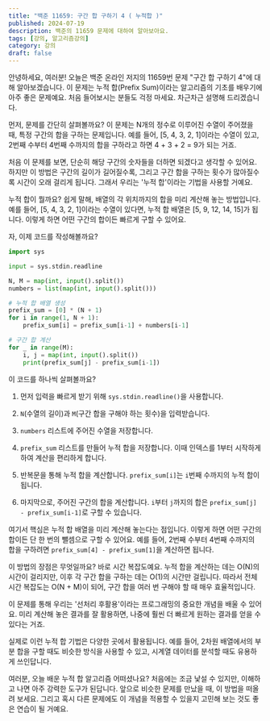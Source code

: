 ```yaml
---
title: "백준 11659: 구간 합 구하기 4 ( 누적합 )"
published: 2024-07-19
description: 백준의 11659 문제에 대하여 알아보아요.
tags: [강의, 알고리즘강의]
category: 강의
draft: false
---
```


안녕하세요, 여러분! 오늘은 백준 온라인 저지의 11659번 문제 "구간 합 구하기 4"에 대해 알아보겠습니다. 이 문제는 누적 합(Prefix Sum)이라는 알고리즘의 기초를 배우기에 아주 좋은 문제예요. 처음 들어보시는 분들도 걱정 마세요. 차근차근 설명해 드리겠습니다.

먼저, 문제를 간단히 살펴볼까요? 이 문제는 N개의 정수로 이루어진 수열이 주어졌을 때, 특정 구간의 합을 구하는 문제입니다. 예를 들어, [5, 4, 3, 2, 1]이라는 수열이 있고, 2번째 수부터 4번째 수까지의 합을 구하라고 하면 4 + 3 + 2 = 9가 되는 거죠.

처음 이 문제를 보면, 단순히 해당 구간의 숫자들을 더하면 되겠다고 생각할 수 있어요. 하지만 이 방법은 구간의 길이가 길어질수록, 그리고 구간 합을 구하는 횟수가 많아질수록 시간이 오래 걸리게 됩니다. 그래서 우리는 '누적 합'이라는 기법을 사용할 거예요.

누적 합이 뭘까요? 쉽게 말해, 배열의 각 위치까지의 합을 미리 계산해 놓는 방법입니다. 예를 들어, [5, 4, 3, 2, 1]이라는 수열이 있다면, 누적 합 배열은 [5, 9, 12, 14, 15]가 됩니다. 이렇게 하면 어떤 구간의 합이든 빠르게 구할 수 있어요.

자, 이제 코드를 작성해볼까요?

```python
import sys

input = sys.stdin.readline

N, M = map(int, input().split())
numbers = list(map(int, input().split()))

# 누적 합 배열 생성
prefix_sum = [0] * (N + 1)
for i in range(1, N + 1):
    prefix_sum[i] = prefix_sum[i-1] + numbers[i-1]

# 구간 합 계산
for _ in range(M):
    i, j = map(int, input().split())
    print(prefix_sum[j] - prefix_sum[i-1])

```

이 코드를 하나씩 살펴볼까요?

1. 먼저 입력을 빠르게 받기 위해 `sys.stdin.readline()`을 사용합니다.

2. `N`(수열의 길이)과 `M`(구간 합을 구해야 하는 횟수)을 입력받습니다.

3. `numbers` 리스트에 주어진 수열을 저장합니다.

4. `prefix_sum` 리스트를 만들어 누적 합을 저장합니다. 이때 인덱스를 1부터 시작하게 하여 계산을 편리하게 합니다.

5. 반복문을 통해 누적 합을 계산합니다. `prefix_sum[i]`는 `i`번째 수까지의 누적 합이 됩니다.

6. 마지막으로, 주어진 구간의 합을 계산합니다. `i`부터 `j`까지의 합은 `prefix_sum[j] - prefix_sum[i-1]`로 구할 수 있습니다.

여기서 핵심은 누적 합 배열을 미리 계산해 놓는다는 점입니다. 이렇게 하면 어떤 구간의 합이든 단 한 번의 뺄셈으로 구할 수 있어요. 예를 들어, 2번째 수부터 4번째 수까지의 합을 구하려면 `prefix_sum[4] - prefix_sum[1]`을 계산하면 됩니다.

이 방법의 장점은 무엇일까요? 바로 시간 복잡도예요. 누적 합을 계산하는 데는 O(N)의 시간이 걸리지만, 이후 각 구간 합을 구하는 데는 O(1)의 시간만 걸립니다. 따라서 전체 시간 복잡도는 O(N + M)이 되어, 구간 합을 여러 번 구해야 할 때 매우 효율적입니다.

이 문제를 통해 우리는 '선처리 후활용'이라는 프로그래밍의 중요한 개념을 배울 수 있어요. 미리 계산해 놓은 결과를 잘 활용하면, 나중에 훨씬 더 빠르게 원하는 결과를 얻을 수 있다는 거죠.

실제로 이런 누적 합 기법은 다양한 곳에서 활용됩니다. 예를 들어, 2차원 배열에서의 부분 합을 구할 때도 비슷한 방식을 사용할 수 있고, 시계열 데이터를 분석할 때도 유용하게 쓰인답니다.

여러분, 오늘 배운 누적 합 알고리즘 어떠셨나요? 처음에는 조금 낯설 수 있지만, 이해하고 나면 아주 강력한 도구가 된답니다. 앞으로 비슷한 문제를 만났을 때, 이 방법을 떠올려 보세요. 그리고 혹시 다른 문제에도 이 개념을 적용할 수 있을지 고민해 보는 것도 좋은 연습이 될 거예요.
